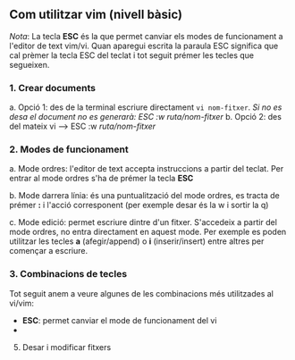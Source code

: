 ## Com utilitzar vim (nivell bàsic)

*Nota*: La tecla **ESC** és la que permet canviar els modes de funcionament a l'editor de text vim/vi. Quan aparegui escrita la paraula ESC significa que cal prèmer la tecla ESC del teclat i tot seguit prémer les tecles que segueixen.

### 1. Crear documents

a. Opció 1: des de la terminal escriure directament `vi nom-fitxer`. *Si no es desa el document no es generarà: ESC :w ruta/nom-fitxer*
b. Opció 2: des del mateix vi --> ESC :w *ruta/nom-fitxer*
   
### 2. Modes de funcionament

a. Mode ordres: l'editor de text accepta instruccions a partir del teclat. Per entrar al mode ordres s'ha de prémer la tecla **ESC**

b. Mode darrera línia: és una puntualització del mode ordres, es tracta de prémer **:** i l'acció corresponent (per exemple desar és la w i sortir la q)

c. Mode edició: permet escriure dintre d'un fitxer. S'accedeix a partir del mode ordres, no entra directament en aquest mode. Per exemple es poden utilitzar les tecles **a** (afegir/append) o **i** (inserir/insert) entre altres per començar a escriure.
    
### 3. Combinacions de tecles

Tot seguit anem a veure algunes de les combinacions més utilitzades al vi/vim:

* **ESC**: permet canviar el mode de funcionament del vi
* 
5. Desar i modificar fitxers
